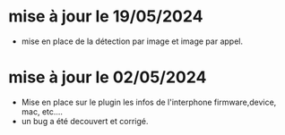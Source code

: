 mise à jour le 19/05/2024
===
- mise en place de la détection par image et image par appel.
  
mise à jour le 02/05/2024
===

- Mise en place sur le plugin les infos de l'interphone firmware,device, mac, etc....
- un bug a été decouvert et corrigé.
